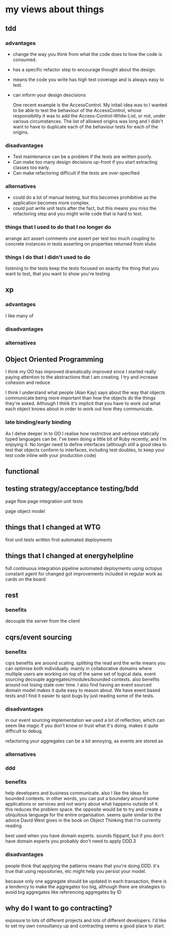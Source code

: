 my views about things
===

tdd
---

### advantages

* change the way you think from what the code does to how the code is consumed.  
* has a specific refactor step to encourage thought about the design.  
* means the code you write has high test coverage and is always easy to test.
* can inform your design descisions

  One recent example is the AccessControl.  My initail idea was to I wanted to be able to test the behaviour of the AccessControl, whose responsibility it was to add the Access-Control-White-List, or not, under various circumstances.  The list of allowed origins was long and I didn't want to have to duplicate each of the behaviour tests for each of the origins.  

### disadvantages

* Test maintenance can be a problem if the tests are written poorly. 
* Can make too many design decisions up-front if you start extracting classes too early.
* Can make refactoring difficult if the tests are over-specified

### alternatives

* could do a lot of manual testing, but this becomes prohibitive as the application becomes more complex.  
* could just write unit tests after the fact, but this means you miss the refactoring step and you might write code that is hard to test.

### things that I used to do that I no longer do

arrange act assert comments
one assert per test
too much coupling to concrete instances in tests
asserting on properties returned from stubs

### things I do that I didn't used to do

listening to the tests
keep the tests focused on exactly the thing that you want to test, that you want to show you're testing

xp
---

### advantages

I like many of

### disadvantages

### alternatives

## Object Oriented Programming

I think my OO has improved dramatically improved since I started really paying attention to the abstractions that I am creating.  I try and increase cohesion and reduce

I think I understand what people (Alan Kay) says about the way that objects communicate being more important than how the objects do the things they're asked.  Although I think it's implicit that you have to work out what each object knows about in order to work out how they communicate.

### late binding/early binding

As I delve deeper in to OO I realise how restrictive and verbose statically typed languages can be.  I've been doing a little bit of Ruby recently, and I'm enjoying it.  No longer need to define interfaces (although still a good idea to test that objects conform to interfaces, including test doubles, to keep your test code inline with your production code)

## functional

## testing strategy/acceptance testing/bdd

page flow
page
integration
unit tests

page object model

## things that I changed at WTG

first unit tests written
first automated deployments

## things that I changed at energyhelpline

full continuous integration pipeline
automated deployments using octopus
constant agent for changed
got improvements included in regular work as cards on the board

## rest

### benefits

decouple the server from the client

## cqrs/event sourcing

### benefits

cqrs benefits are around scaling.  splitting the read and the write means you can optimise both individually.  mainly in collaborative domains where multiple users are working on top of the same set of logical data.
event sourcing decouple aggregates/modules/bounded contexts.  also benefits around not losing state over time.  I also find having an event sourced domain model makes it quite easy to reason about.  We have event based tests and I find it easier to spot bugs by just reading some of the tests.

### disadvantages

in our event sourcing implementation we used a lot of reflection, which can seem like magic if you don't know or trust what it's doing.  makes it quite difficult to debug.

refactoring your aggregates can be a bit annoying, as events are stored as

### alternatives

### ddd

### benefits

help developers and business communicate.  also I like the ideas for bounded contexts.  in other words, you can put a boundary around some applications or services and not worry about what happens outside of it.  this reduces the problem space.  the opposite would be to try and create a ubiquitous language for the entire organisation.  seems quite similar to the advice David West gives in the book on Object Thinking that I'm currently reading.

best used when you have domain experts.  sounds flippant, but if you don't have domain experts you probably don't need to apply DDD.3

### disadvantages

people think that applying the patterns means that you're doing DDD.  it's true that using repositories, etc might help you persist your model.

because only one aggregate should be updated in each transaction, there is a tendency to make the aggregates too big, although there are strategies to avoid big aggregates like referencing aggregates by ID

## why do I want to go contracting?

exposure to lots of different projects and lots of different developers.  I'd like to set my own consultancy up and contracting seems a good place to start.
